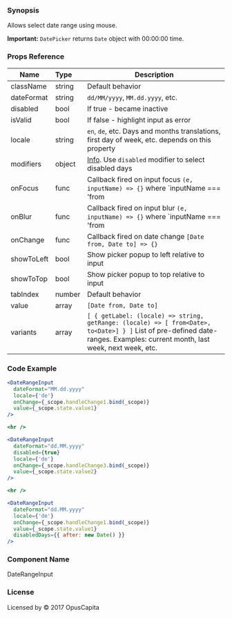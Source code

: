 ### Synopsis

Allows select date range using mouse.

**Important:** `DatePicker` returns `Date` object with 00:00:00 time.

### Props Reference

| Name                           | Type                    | Description                                                                                                                                                                |
| ------------------------------ | :---------------------- | -----------------------------------------------------------                                                                                                                |
| className                      | string                  | Default behavior                                                                                                                                                           |
| dateFormat                     | string                  | `dd/MM/yyyy`, `MM.dd.yyyy`, etc.                                                                                                                                           |
| disabled                       | bool                    | If true - became inactive                                                                                                                                                  |
| isValid                        | bool                    | If false - highlight input as error                                                                                                                                        |
| locale                         | string                  | `en`, `de`, etc. Days and months translations, first day of week, etc. depends on this property                                                                            |
| modifiers                      | object                  | [Info](https://github.com/gpbl/react-day-picker/blob/v6.1.0/docs/docs/modifiers.md). Use `disabled` modifier to select disabled days                                       |
| onFocus                        | func                    | Callback fired on input focus `(e, inputName) => {}` where `inputName === 'from                                                                                            |
| onBlur                         | func                    | Callback fired on input blur `(e, inputName) => {}`  where `inputName === 'from                                                                                            |
| onChange                       | func                    | Callback fired on date change `[Date from, Date to] => {}`                                                                                                                 |
| showToLeft                     | bool                    | Show picker popup to left relative to input                                                                                                                                |
| showToTop                      | bool                    | Show picker popup to top relative to input                                                                                                                                 |
| tabIndex                       | number                  | Default behavior                                                                                                                                                           |
| value                          | array                   | `[Date from, Date to]`                                                                                                                                                     |
| variants                       | array                   | `[ { getLabel: (locale) => string, getRange: (locale) => [ from<Date>, to<Date>] } ]` List of pre-defined date-ranges. Examples: current month, last week, next week, etc. |

### Code Example

```jsx
<DateRangeInput
  dateFormat="MM.dd.yyyy"
  locale={'de'}
  onChange={_scope.handleChange1.bind(_scope)}
  value={_scope.state.value1}
/>

<hr />

<DateRangeInput
  dateFormat="dd.MM.yyyy"
  disabled={true}
  locale={'de'}
  onChange={_scope.handleChange3.bind(_scope)}
  value={_scope.state.value2}
/>

<hr />

<DateRangeInput
  dateFormat="dd.MM.yyyy"
  locale={'de'}
  onChange={_scope.handleChange1.bind(_scope)}
  value={_scope.state.value1}
  disabledDays={{ after: new Date() }}
/>
```

### Component Name

DateRangeInput

### License

Licensed by © 2017 OpusCapita

